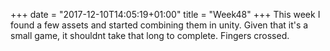 +++
date = "2017-12-10T14:05:19+01:00"
title = "Week48"
+++
This week I found a few assets and started combining them in unity. Given that
it's a small game, it shouldnt take that long to complete. Fingers crossed.
